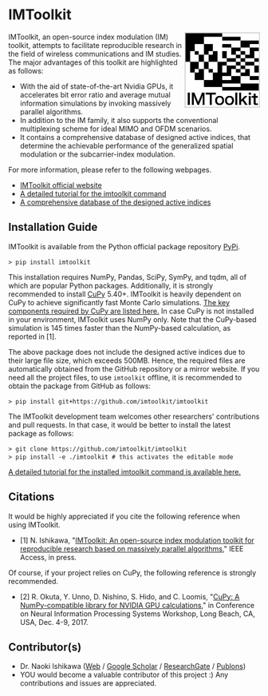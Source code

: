# IMToolkit

<img style="float: right;" width="150px" height="150px" src="https://github.com/imtoolkit/imtoolkit/blob/master/docs/source/_static/imtoolkit-logo.png?raw=true">
IMToolkit, an open-source index modulation (IM) toolkit, attempts to facilitate reproducible research in the field of wireless communications and IM studies.
The major advantages of this toolkit are highlighted as follows:

- With the aid of state-of-the-art Nvidia GPUs, it accelerates bit error ratio and average mutual information simulations by invoking massively parallel algorithms.
- In addition to the IM family, it also supports the conventional multiplexing scheme for ideal MIMO and OFDM scenarios.
- It contains a comprehensive database of designed active indices, that determine the achievable performance of the generalized spatial modulation or the subcarrier-index modulation.

For more information, please refer to the following webpages.
- [IMToolkit official website](https://ishikawa.cc/imtoolkit/)
- [A detailed tutorial for the imtoolkit command](https://ishikawa.cc/imtoolkit/tutorial.html)
- [A comprehensive database of the designed active indices](https://ishikawa.cc/imtoolkit/db/index.html)

## Installation Guide

IMToolkit is available from the Python official package repository [PyPi](https://pypi.org/project/imtoolkit/).

    > pip install imtoolkit

This installation requires NumPy, Pandas, SciPy, SymPy, and tqdm, all of which are popular Python packages.
Additionally, it is strongly recommended to install [CuPy](https://cupy.chainer.org/) 5.40+. 
IMToolkit is heavily dependent on CuPy to achieve significantly fast Monte Carlo simulations.
[The key components required by CuPy are listed here.](https://docs-cupy.chainer.org/en/stable/install.html)
In case CuPy is not installed in your environment, IMToolkit uses NumPy only.
Note that the CuPy-based simulation is 145 times faster than the NumPy-based calculation, as reported in [1].

The above package does not include the designed active indices due to their large file size, which exceeds 500MB.
Hence, the required files are automatically obtained from the GitHub repository or a mirror website.
If you need all the project files, to use `imtoolkit` offline, it is recommended to obtain the package from GitHub as follows:

    > pip install git+https://github.com/imtoolkit/imtoolkit

The IMToolkit development team welcomes other researchers' contributions and pull requests.
In that case, it would be better to install the latest package as follows:

    > git clone https://github.com/imtoolkit/imtoolkit
    > pip install -e ./imtoolkit # this activates the editable mode

[A detailed tutorial for the installed imtoolkit command is available here.](https://ishikawa.cc/imtoolkit/tutorial.html)

## Citations

It would be highly appreciated if you cite the following reference when using IMToolkit.

- [1] N. Ishikawa, "[IMToolkit: An open-source index modulation toolkit for reproducible research based on massively parallel algorithms](https://doi.org/10.1109%2Faccess.2019.2928033)," IEEE Access, in press.

Of course, if your project relies on CuPy, the following reference is strongly recommended.

- [2] R. Okuta, Y. Unno, D. Nishino, S. Hido, and C. Loomis, "[CuPy: A NumPy-compatible library for NVIDIA GPU calculations](http://learningsys.org/nips17/assets/papers/paper_16.pdf)," in Conference on Neural Information Processing Systems Workshop, Long Beach, CA, USA, Dec. 4-9, 2017.

## Contributor(s)

- Dr. Naoki Ishikawa ([Web](https://ishikawa.cc) / [Google Scholar](https://scholar.google.co.jp/citations?user=JHnisGYAAAAJ) / [ResearchGate](https://www.researchgate.net/profile/Naoki_Ishikawa) / [Publons](https://publons.com/researcher/3012020/naoki-ishikawa/))
- YOU would become a valuable contributor of this project :) Any contributions and issues are appreciated.

